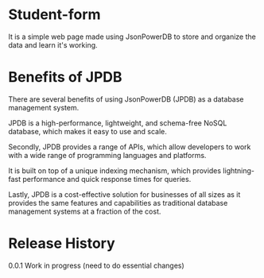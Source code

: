 # Student-form
It is a simple web page made using JsonPowerDB to store and organize the data and learn it's working.

# Benefits of JPDB
There are several benefits of using JsonPowerDB (JPDB) as a database management system.

JPDB is a high-performance, lightweight, and schema-free NoSQL database, which makes it easy to use and scale.

Secondly, JPDB provides a range of APIs, which allow developers to work with a wide range of programming languages and platforms.

It is built on top of a unique indexing mechanism, which provides lightning-fast performance and quick response times for queries.

Lastly, JPDB is a cost-effective solution for businesses of all sizes as it provides the same features and capabilities as traditional database management systems at a fraction of the cost.

# Release History

0.0.1  Work in progress (need to do essential changes)
